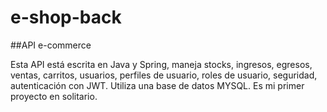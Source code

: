 # e-shop-back


##API e-commerce

Esta API está escrita en Java y Spring, maneja stocks, ingresos, egresos, ventas, carritos, usuarios, perfiles de usuario, roles de usuario, seguridad, autenticación con
JWT. Utiliza una base de datos MYSQL. Es mi primer proyecto en solitario.
